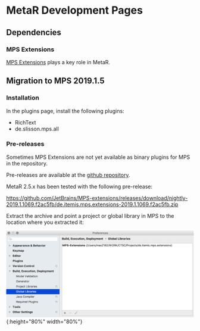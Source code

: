 # MetaR Development Pages 

## Dependencies

### MPS Extensions 
[MPS Extensions](https://jetbrains.github.io/MPS-extensions/) plays a key role in MetaR. 

## Migration to MPS 2019.1.5 

### Installation

In the plugins page, install the following plugins:
* RichText
* de.slisson.mps.all

### Pre-releases
Sometimes MPS Extensions are not yet available as binary plugins for MPS in the repository.

Pre-releases are available at the [github repository](https://github.com/JetBrains/MPS-extensions). 

MetaR 2.5.x has been tested with the following pre-release:

https://github.com/JetBrains/MPS-extensions/releases/download/nightly-2019.1.1069.f2ac5fb/de.itemis.mps.extensions-2019.1.1069.f2ac5fb.zip

Extract the archive and point a project or global library in MPS to the location where you extracted it: 

   ![Global Lib](./images/GlobalLibForExtensions.png){:height="80%" width="80%"}
        
